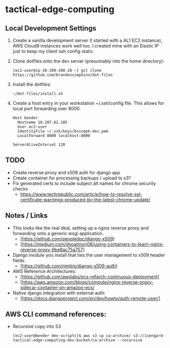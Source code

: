 # tactical-edge-computing

## Local Development Settings

1. Create a vanilla development server (I started with a AL1 EC2 instance), AWS
   Cloud9 instances work well too. I created mine with an Elastic IP just to
   keep my client ssh config static.
2. Clone dotfiles onto the dev server (presumably into the home directory):
   ```
   [ec2-user@ip-10-200-208-28 ~] git clone https://github.com/brandonsimpkins/dot-files
   ```

3. Install the dotfiles:
   ```
   ~/dot-files/install.sh
   ```
4. Create a host entry in your workstation ~/.ssh/config file. This allows for
   local port forwarding over 8000.
   ```
   Host bender
     Hostname 18.207.62.105
     User ec2-user
     IdentityFile ~/.ssh/keys/bssimpk-dev.pem
     LocalForward 8000 localhost:8000

   ServerAliveInterval 120
   ```

## TODO
- Create reverse proxy and x509 auth for django app
- Create container for processing backups / upload to s3?
- Fix generated certs to include subject alt names for chrome security checks
  - https://www.techrepublic.com/article/how-to-resolve-ssl-certificate-warnings-produced-by-the-latest-chrome-update/

## Notes / Links
- This looks like the real deal, setting up a nginx reverse proxy and
  forwarding onto a generic wsgi application.
  - [https://github.com/peopledoc/django-x509]
  - [https://medium.com/@joatmon08/using-containers-to-learn-nginx-reverse-proxy-6be8ac75a757]
- Django module you install that ties the user management to x509 header
  fields.
  - [https://github.com/nimbis/django-x509-auth]
- AWS Reference Architectures:
  - [https://github.com/awslabs/ecs-refarch-continuous-deployment]
  - [https://aws.amazon.com/blogs/compute/nginx-reverse-proxy-sidecar-container-on-amazon-ecs/
- Native django integration with external auth:
  - [https://docs.djangoproject.com/en/dev/howto/auth-remote-user/]

## AWS CLI command references:
- Recursive copy into S3
  ```
  [ec2-user@bender dev-scripts]$ aws s3 cp ca-archive/ s3://isengard-tactical-edge-computing-dev-bucket/ca-archive --recursive
  ```

